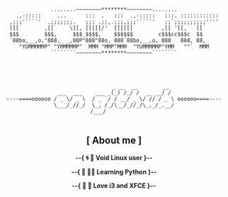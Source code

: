 <p align="center">
<code>    ........~~~~~~~~********~~~~~~~~........    
  .,-:::::     ...      :::  .   :::  .,-:::::   :::. ::::::::::::
,;;;'````'  .;;;;;;;.   ;;; .;;,.;;;,;;;'````'   ;;`;;;;;;;;;;''''
[[[        ,[[     \[[, [[[[[/'  [[[[[[         ,[[ '[[,   [[     
$$$        $$$,     $$$_$$$$,    $$$$$$        c$$$cc$$$c  $$     
`88bo,__,o,"888,_ _,88P"888"88o, 888`88bo,__,o, 888   888, 88,    
   "YUMMMMMP" "YMMMMMP"  MMM "MMP"MMM  "YUMMMMMP"YMM   ""`  MMM   
    ````````~~~~~~~~********~~~~~~~~````````    </code>
</p>
<br>
<br>
<p align="center"><code>                                  _ __  __        __                 
                 ___  ___    ___ _(_) /_/ /  __ __/ /                 
 ----====oooooo / _ \/ _ \  / _ `/ / __/ _ \/ // / _ \ oooooo====---- 
                \___/_//_/  \_, /_/\__/_//_/\_,_/_.__/                
                           /___/                                     </code>
<br>
<br>
</p>
<h2 align="center">[ About me ]</h2>
<p align="center"><b>--{ 🌀 🐧 Void Linux user }--</b></p>
<p align="center"><b>--{ 🐍 🧑‍💻 Learning Python }--</b></p>  
<p align="center"><b>--{ 🔱 🐀 Love i3 and XFCE }--</b></p>  
